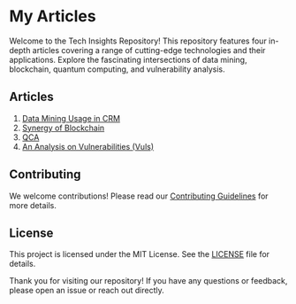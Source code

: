 # My Articles

Welcome to the Tech Insights Repository! This repository features four in-depth articles covering a range of cutting-edge technologies and their applications. Explore the fascinating intersections of data mining, blockchain, quantum computing, and vulnerability analysis.

## Articles

1. [Data Mining Usage in CRM](#data-mining-usage-in-crm)
2. [Synergy of Blockchain](#synergy-of-blockchain)
3. [QCA](#quantum-computing-and-algorithms-qca)
4. [An Analysis on Vulnerabilities (Vuls)](#an-analysis-on-vulnerabilities-vuls)



## Contributing

We welcome contributions! Please read our [Contributing Guidelines](CONTRIBUTING.md) for more details.

## License

This project is licensed under the MIT License. See the [LICENSE](LICENSE.md) file for details.


Thank you for visiting our repository! If you have any questions or feedback, please open an issue or reach out directly.
